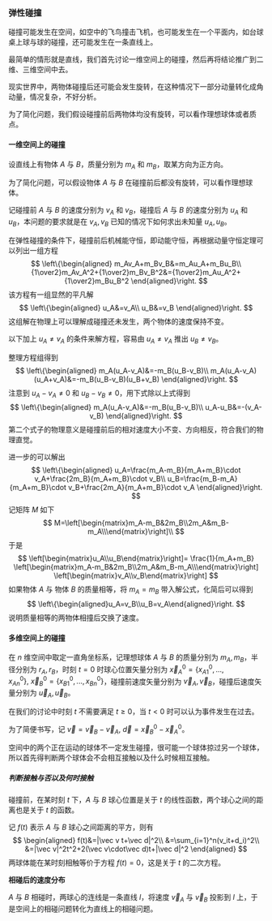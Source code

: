 ### 弹性碰撞

碰撞可能发生在空间，如空中的飞鸟撞击飞机，也可能发生在一个平面内，如台球桌上球与球的碰撞，还可能发生在一条直线上。

最简单的情形就是直线，我们首先讨论一维空间上的碰撞，然后再将结论推广到二维、三维空间中去。

现实世界中，两物体碰撞后还可能会发生旋转，在这种情况下一部分动量转化成角动量，情况复杂，不好分析。

为了简化问题，我们假设碰撞前后两物体均没有旋转，可以看作理想球体或者质点。

#### 一维空间上的碰撞

设直线上有物体 $A$ 与 $B$，质量分别为 $m_A$ 和 $m_B$，取某方向为正方向。

为了简化问题，可以假设物体 $A$ 与 $B$ 在碰撞前后都没有旋转，可以看作理想球体。  

记碰撞前 $A$ 与 $B$ 的速度分别为 $v_A$ 和 $v_B$，碰撞后 $A$ 与 $B$ 的速度分别为 $u_A$ 和 $u_B$，本问题的要求就是在 $v_A,v_B$ 已知的情况下如何求出未知量 $u_A,u_B$。

在弹性碰撞的条件下，碰撞前后机械能守恒，即动能守恒，再根据动量守恒定理可以列出一组方程
$$
\left\{\begin{aligned}
m_Av_A+m_Bv_B&=m_Au_A+m_Bu_B\\
{1\over2}m_Av_A^2+{1\over2}m_Bv_B^2&={1\over2}m_Au_A^2+{1\over2}m_Bu_B^2
\end{aligned}\right.
$$
该方程有一组显然的平凡解
$$
\left\{\begin{aligned}
u_A&=v_A\\
u_B&=v_B
\end{aligned}\right.
$$
这组解在物理上可以理解成碰撞还未发生，两个物体的速度保持不变。

以下加上 $u_A\neq v_A$ 的条件来解方程，容易由 $u_A\neq v_A$ 推出 $u_B\neq v_B$。

整理方程组得到
$$
\left\{\begin{aligned}
m_A(u_A-v_A)&=-m_B(u_B-v_B)\\
m_A(u_A-v_A)(u_A+v_A)&=-m_B(u_B-v_B)(u_B+v_B)
\end{aligned}\right.
$$
注意到 $u_A-v_A\neq 0$ 和 $u_B-v_B\neq 0$，用下式除以上式得到
$$
\left\{\begin{aligned}
m_A(u_A-v_A)&=-m_B(u_B-v_B)\\
u_A-u_B&=-(v_A-v_B)
\end{aligned}\right.
$$
 第二个式子的物理意义是碰撞前后的相对速度大小不变、方向相反，符合我们的物理直觉。

进一步的可以解出
$$
\left\{\begin{aligned}
u_A=\frac{m_A-m_B}{m_A+m_B}\cdot v_A+\frac{2m_B}{m_A+m_B}\cdot v_B\\
u_B=\frac{m_B-m_A}{m_A+m_B}\cdot v_B+\frac{2m_A}{m_A+m_B}\cdot v_A
\end{aligned}\right.
$$
记矩阵 $M$ 如下
$$
M=\left[\begin{matrix}m_A-m_B&2m_B\\2m_A&m_B-m_A\\\end{matrix}\right]\\
$$
于是
$$
\left[\begin{matrix}u_A\\u_B\end{matrix}\right]=
\frac{1}{m_A+m_B}
\left[\begin{matrix}m_A-m_B&2m_B\\2m_A&m_B-m_A\\\end{matrix}\right]
\left[\begin{matrix}v_A\\v_B\end{matrix}\right]
$$
如果物体 $A$ 与 物体 $B$ 的质量相等，将 $m_A=m_B$ 带入解公式，化简后可以得到
$$
\left\{\begin{aligned}u_A=v_B\\u_B=v_A\end{aligned}\right.
$$
说明质量相等的两物体相撞后交换了速度。

#### 多维空间上的碰撞

在 $n$ 维空间中取定一直角坐标系，记理想球体 $A$ 与 $B$ 的质量分别为 $m_A,m_B$，半径分别为 $r_A,r_B$，时刻 $t=0$ 时球心位置矢量分别为 $\vec {x}_A^0=\{x_{A1}^0,...,x_{An}^0\},\ \vec {x}_B^0=\{x_{B1}^0,...,x_{Bn}^0\}$，碰撞前速度矢量分别为 $\vec{v}_A,\vec{v}_B$，碰撞后速度矢量分别为 $\vec{u}_A,\vec{u}_B$。

在我们的讨论中时刻 $t$ 不需要满足 $t\ge 0$，当 $t<0$ 时可以认为事件发生在过去。 

为了简便书写，记 $\vec v=\vec v_B-\vec v_A,\ \vec d=\vec x_B^0-\vec x_A^0$。

空间中的两个正在运动的球体不一定发生碰撞，很可能一个球体掠过另一个球体，所以首先得判断两个球体会不会相互接触以及什么时候相互接触。

##### 判断接触与否以及何时接触

碰撞前，在某时刻 $t$ 下，$A$ 与 $B$ 球心位置是关于 $t$ 的线性函数，两个球心之间的距离也是关于 $t$ 的函数。

记 $f(t)$ 表示 $A$ 与 $B$ 球心之间距离的平方，则有
$$
\begin{aligned}
f(t)&=|\vec v t+\vec d|^2\\
&=\sum_{i=1}^n(v_it+d_i)^2\\
&=|\vec v|^2t^2+2(\vec v\cdot\vec d)t+|\vec d|^2
\end{aligned}
$$
两球体能在某时刻相触等价于方程 $f(t)=0$，这是关于 $t$ 的二次方程。

**相碰后的速度分布**

$A$ 与 $B$ 相碰时，两球心的连线是一条直线 $l$，将速度 $\vec v_A$ 与 $\vec v_B$ 投影到 $l$ 上，于是空间上的相碰问题转化为直线上的相碰问题。



































